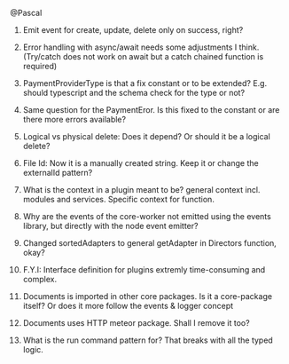 @Pascal

1. Emit event for create, update, delete only on success, right?
2. Error handling with async/await needs some adjustments I think. (Try/catch does not work on await but a catch chained function is required)

3. PaymentProviderType is that a fix constant or to be extended? E.g. should typescript and the schema check for the type or not? 
4. Same question for the PaymentEror. Is this fixed to the constant or are there more errors available?

5. Logical vs physical delete: Does it depend? Or should it be a logical delete?

6. File Id: Now it is a manually created string. Keep it or change the externalId pattern?

7. What is the context in a plugin meant to be? general context incl. modules and services. Specific context for function.

8. Why are the events of the core-worker not emitted using the events library, but directly with the node event emitter?

9. Changed sortedAdapters to general getAdapter in Directors function, okay?

10. F.Y.I: Interface definition for plugins extremly time-consuming and complex.

11. Documents is imported in other core packages. Is it a core-package itself? Or does it more follow the events & logger concept

12. Documents uses HTTP meteor package. Shall I remove it too?

13. What is the run command pattern for? That breaks with all the typed logic.
